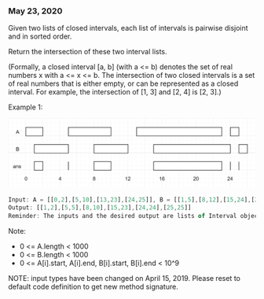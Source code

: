 ### May 23, 2020

Given two lists of closed intervals, each list of intervals is pairwise disjoint and in sorted order.

Return the intersection of these two interval lists.

(Formally, a closed interval [a, b] (with a <= b) denotes the set of real numbers x with a <= x <= b.  The intersection of two closed intervals is a set of real numbers that is either empty, or can be represented as a closed interval.  For example, the intersection of [1, 3] and [2, 4] is [2, 3].)

Example 1:

![Image](img/img.png)

```js
Input: A = [[0,2],[5,10],[13,23],[24,25]], B = [[1,5],[8,12],[15,24],[25,26]]
Output: [[1,2],[5,5],[8,10],[15,23],[24,24],[25,25]]
Reminder: The inputs and the desired output are lists of Interval objects, and not arrays or lists.
```

Note:

- 0 <= A.length < 1000
- 0 <= B.length < 1000
- 0 <= A[i].start, A[i].end, B[i].start, B[i].end < 10^9

NOTE: input types have been changed on April 15, 2019. Please reset to default code definition to get new method signature.